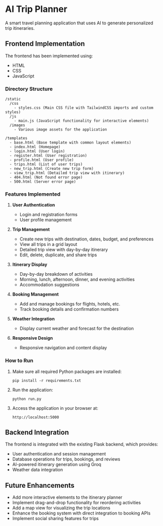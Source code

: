 # AI Trip Planner

A smart travel planning application that uses AI to generate personalized trip itineraries.

## Frontend Implementation

The frontend has been implemented using:
- HTML
- CSS
- JavaScript

### Directory Structure

```
/static
  /css
    - styles.css (Main CSS file with TailwindCSS imports and custom styles)
  /js
    - main.js (JavaScript functionality for interactive elements)
  /images
    - Various image assets for the application

/templates
  - base.html (Base template with common layout elements)
  - index.html (Homepage)
  - login.html (User login)
  - register.html (User registration)
  - profile.html (User profile)
  - trips.html (List of user trips)
  - new_trip.html (Create new trip form)
  - view_trip.html (Detailed trip view with itinerary)
  - 404.html (Not found error page)
  - 500.html (Server error page)
```

### Features Implemented

1. **User Authentication**
   - Login and registration forms
   - User profile management

2. **Trip Management**
   - Create new trips with destination, dates, budget, and preferences
   - View all trips in a grid layout
   - Detailed trip view with day-by-day itinerary
   - Edit, delete, duplicate, and share trips

3. **Itinerary Display**
   - Day-by-day breakdown of activities
   - Morning, lunch, afternoon, dinner, and evening activities
   - Accommodation suggestions

4. **Booking Management**
   - Add and manage bookings for flights, hotels, etc.
   - Track booking details and confirmation numbers

5. **Weather Integration**
   - Display current weather and forecast for the destination

6. **Responsive Design**
   - Responsive navigation and content display

### How to Run

1. Make sure all required Python packages are installed:
   ```
   pip install -r requirements.txt
   ```

2. Run the application:
   ```
   python run.py
   ```

3. Access the application in your browser at:
   ```
   http://localhost:5000
   ```

## Backend Integration

The frontend is integrated with the existing Flask backend, which provides:
- User authentication and session management
- Database operations for trips, bookings, and reviews
- AI-powered itinerary generation using Groq
- Weather data integration

## Future Enhancements

- Add more interactive elements to the itinerary planner
- Implement drag-and-drop functionality for reordering activities
- Add a map view for visualizing the trip locations
- Enhance the booking system with direct integration to booking APIs
- Implement social sharing features for trips
